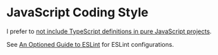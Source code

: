 JavaScript Coding Style
=======================

I prefer to [not include TypeScript definitions in pure JavaScript projects](100-percent-js.md).

See [An Optioned Guide to ESLint] for ESLint configurations.

[An Optioned Guide to ESLint]: ../dive-into/eslint.md
